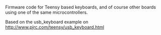 Firmware code for Teensy based keyboards, and of course other boards
using one of the same microcontrollers.

Based on the usb_keyboard example on
http://www.pjrc.com/teensy/usb_keyboard.html
